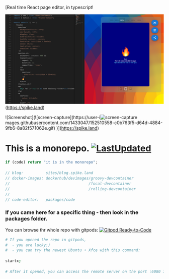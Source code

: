 [Real time React page editor, in typescript!

![Screenshot](editor.png?11)(https://spike.land)

![Screenshot](![screen-capture](https://user-i![screen-capture](https://user-images.githubusercontent.com/1433047/152510761-ecd12293-1eaf-425e-ae7b-71238260cc8c.gif)
mages.githubusercontent.com/1433047/152510558-c0b763f5-d64d-4884-9fb6-8a82f571062e.gif)
)](https://spike.land)

# This is a monorepo. [![LastUpdated](https://img.shields.io/github/last-commit/zerdos/spike.land.svg)](https://github.com/zerdos/spike.land/)

```js
if (code) return "it is in the monorepo";

// blog:          sites/blog.spike.land
// docker-images: dockerhub/devimages/groovy-devcontainer
//                                   /focal-devcontainer
//                                   /rolling-devcontainer
//
// code-editor:   packages/code
```

### If you came here for a specific thing - then look in the packages folder.

You can browse thr whole repo with gitpods:
[![Gitpod Ready-to-Code](https://img.shields.io/badge/Gitpod-Ready--to--Code-blue?logo=gitpod)](https://gitpod.io/#https://github.com/zerdos/spike.land)

```bash
# If you opened the repo in gitpods, 
#  - you are lucky:) 
#  - you can try the newest Ubuntu + Xfce with this command:

startx;

# After it opened, you can access the remote server on the port :6080 in your browser.
```
